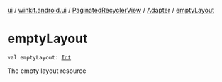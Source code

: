 [ui](../../../index.md) / [winkit.android.ui](../../index.md) / [PaginatedRecyclerView](../index.md) / [Adapter](index.md) / [emptyLayout](./empty-layout.md)

# emptyLayout

`val emptyLayout: `[`Int`](https://kotlinlang.org/api/latest/jvm/stdlib/kotlin/-int/index.html)

The empty layout resource

